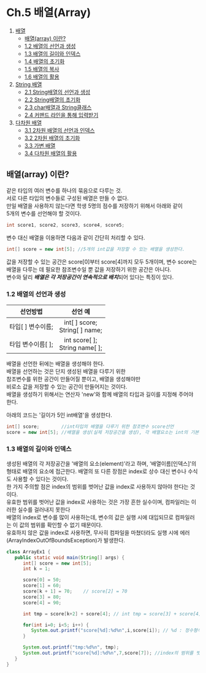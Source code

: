 # Ch.5 배열(Array)
1. [배열](#)
    * [배열(array) 이란?](#배열(array)-이란?)
    * [1.2 배열의 선언과 생성](#1.2-배열의-선언과-생성)
    * [1.3 배열의 길이와 인덱스](#1.3-배열의-길이와-인덱스)
    * [1.4 배열의 초기화](#1.4-배열의-초기화)
    * [1.5 배열의 복사](#1.5-배열의-복사)
    * [1.6 배열의 활용](#1.6-배열의-활용)
2. [String 배열](#string-배열)
    * [2.1 String배열의 선언과 생성](#2.1-string배열의-선언과-생성)
    * [2.2 String배열의 초기화](#2.2-string배열의-초기화)
    * [2.3 char배열과 String클래스](#2.3-char배열과-string클래스)
    * [2.4 커맨드 라인을 통해 입력받기](#2.4-커맨드-라인을-통해-입력받기)
3. [다차원 배열](#다차원-배열)
    * [3.1 2차원 배열의 선언과 인덱스](#3.1-2차원-배열의-선언과-인덱스)
    * [3.2 2차원 배열의 초기화](#3.2-2차원-배열의-초기화)
    * [3.3 가변 배열](#3.3-가변-배열)
    * [3.4 다차원 배열의 활용](#3.4-다차원-배열의-활용)

   
## 배열(array) 이란?
같은 타입의 여러 변수를 하나의 묶음으로 다루는 것.  
서로 다른 타입의 변수들로 구성된 배열은 만들 수 없다.  
만일 배열을 사용하지 않는다면 학생 5명의 점수를 저장하기 위해서 아래와 같이  
5개의 변수를 선언해야 할 것이다.  
```java
int score1, score2, score3, score4, score5;
```
변수 대신 배열을 이용하면 다음과 같이 간단히 처리할 수 있다.  
```java
int[] score = new int[5]; //5개의 int값을 저장할 수 있는 배열을 생성한다.
```
값을 저장할 수 있는 공간은 score[0]부터 score[4]까지 모두 5개이며, 변수 score는  
배열을 다루는 데 필요한 참조변수일 뿐 값을 저장하기 위한 공간은 아니다.  
변수와 달리 ***배열은 각 저장공간이 연속적으로 배치***되어 있다는 특징이 있다.

### 1.2 배열의 선언과 생성
|  **선언방법**   |             **선언 예**              |
|:-----------:|:---------------------------------:|
| 타입[ ] 변수이름; | int[ ] score;<br/>String[ ] name; |
| 타입 변수이름[ ]; | int score[ ];<br/>String name[ ]; |  

배열을 선언한 뒤에는 배열을 생성해야 한다.  
배열을 선언하는 것은 단지 생성된 배열을 다루기 위한  
참조변수를 위한 공간이 만들어질 뿐이고, 배열을 생성해야만  
비로소 값을 저장할 수 있는 공간이 만들어지는 것이다.  
배열을 생성하기 위해서는 연산자 'new'와 함께 배열의 타입과 길이를 지정해 주어야 한다.

아래의 코드는 '길이가 5인 int배열'을 생성한다.
```java
int[] score;        //int타입의 배열을 다루기 위한 참조변수 score선언
score = new int[5]; //배열을 생성(실제 저장공간을 생성), 각 배열요소는 int의 기본값인 0으로 초기화 된다.
```

### 1.3 배열의 길이와 인덱스
생성된 배열의 각 저장공간을 '배열의 요소(element)'라고 하며, '배열이름[인덱스]'의 형태로 배열의 요소에 접근한다.
배열의 또 다른 장점은 index로 상수 대신 변수나 수식도 사용할 수 있다는 것이다.  
한 가지 주의할 점은 index의 범위를 벗어난 값을 index로 사용하지 않아야 한다는 것이다.  
유효한 범위를 벗어난 값을 index로 사용하는 것은 가장 흔한 실수이며, 컴파일러는 이러한 실수를 걸러내지 못한다  
배열의 index로 변수를 많이 사용하는데, 변수의 값은 실행 시에 대입되므로 컴파일러는 이 값의 범위를 확인할 수 없기 때문이다.  
유효하지 않은 값을 index로 사용하면, 무사히 컴파일을 마쳤더라도 실행 시에 에러(ArrayIndexOutOfBoundsException)가 발생한다.

```java
class ArrayEx1 {
   public static void main(String[] args) {
      int[] score = new int[5];
      int k = 1;

      score[0] = 50;
      score[1] = 60;
      score[k + 1] = 70;    // score[2] = 70
      score[3] = 80;
      score[4] = 90;

      int tmp = score[k+2] + score[4]; // int tmp = score[3] + score[4]

      for(int i=0; i<5; i++) {
         System.out.printf("score[%d]:%d%n",i,score[i]); // %d : 정수형식 출력,  %n : 줄바꿈
      }

      System.out.printf("tmp:%d%n", tmp);
      System.out.printf("score[%d]:%d%n",7,score[7]); //index의 범위를 벗어난 값
   }
}
```


